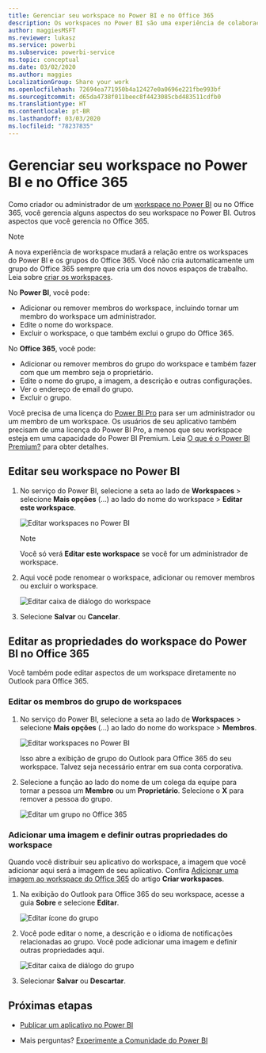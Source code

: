 ```yaml
---
title: Gerenciar seu workspace no Power BI e no Office 365
description: Os workspaces no Power BI são uma experiência de colaboração criada com base em grupos do Office 365. Gerencie seus workspaces no Power BI e também no Office 365.
author: maggiesMSFT
ms.reviewer: lukasz
ms.service: powerbi
ms.subservice: powerbi-service
ms.topic: conceptual
ms.date: 03/02/2020
ms.author: maggies
LocalizationGroup: Share your work
ms.openlocfilehash: 72694ea771950b4a12427e0a0696e221fbe993bf
ms.sourcegitcommit: d65da4738f011beec8f4423085cbd483511cdfb0
ms.translationtype: HT
ms.contentlocale: pt-BR
ms.lasthandoff: 03/03/2020
ms.locfileid: "78237835"
---
```

# <a name="manage-your-workspace-in-power-bi-and-office-365"></a>Gerenciar seu workspace no Power BI e no Office 365

Como criador ou administrador de um [workspace no Power BI](service-create-distribute-apps.md) ou no Office 365, você gerencia alguns aspectos do seu workspace no Power BI. Outros aspectos que você gerencia no Office 365.

> [!NOTE]
> A nova experiência de workspace mudará a relação entre os workspaces do Power BI e os grupos do Office 365. Você não cria automaticamente um grupo do Office 365 sempre que cria um dos novos espaços de trabalho. Leia sobre [criar os workspaces](service-create-the-new-workspaces.md).

No **Power BI**, você pode:

* Adicionar ou remover membros do workspace, incluindo tornar um membro do workspace um administrador.
* Edite o nome do workspace.
* Excluir o workspace, o que também exclui o grupo do Office 365.

No **Office 365**, você pode:

* Adicionar ou remover membros do grupo do workspace e também fazer com que um membro seja o proprietário.
* Edite o nome do grupo, a imagem, a descrição e outras configurações.
* Ver o endereço de email do grupo.
* Excluir o grupo.

Você precisa de uma licença do [Power BI Pro](service-features-license-type.md) para ser um administrador ou um membro de um workspace. Os usuários de seu aplicativo também precisam de uma licença do Power BI Pro, a menos que seu workspace esteja em uma capacidade do Power BI Premium. Leia [O que é o Power BI Premium?](service-premium-what-is.md) para obter detalhes.

## <a name="edit-your-workspace-in-power-bi"></a>Editar seu workspace no Power BI

1. No serviço do Power BI, selecione a seta ao lado de **Workspaces** > selecione **Mais opções** (...) ao lado do nome do workspace > **Editar este workspace**.

   ![Editar workspaces no Power BI](media/service-manage-app-workspace-in-power-bi-and-office-365/power-bi-app-ellipsis.png)

   > [!NOTE]
   > Você só verá **Editar este workspace** se você for um administrador de workspace.

1. Aqui você pode renomear o workspace, adicionar ou remover membros ou excluir o workspace.

   ![Editar caixa de diálogo do workspace](media/service-manage-app-workspace-in-power-bi-and-office-365/power-bi-app-edit-workspace.png)

1. Selecione **Salvar** ou **Cancelar**.

## <a name="edit-power-bi-workspace-properties-in-office-365"></a>Editar as propriedades do workspace do Power BI no Office 365

Você também pode editar aspectos de um workspace diretamente no Outlook para Office 365.

### <a name="edit-the-members-of-the-workspace-group"></a>Editar os membros do grupo de workspaces

1. No serviço do Power BI, selecione a seta ao lado de **Workspaces** > selecione **Mais opções** (...) ao lado do nome do workspace > **Membros**.

   ![Editar workspaces no Power BI](media/service-manage-app-workspace-in-power-bi-and-office-365/power-bi-app-ellipsis-members.png)

   Isso abre a exibição de grupo do Outlook para Office 365 do seu workspace. Talvez seja necessário entrar em sua conta corporativa.

1. Selecione a função ao lado do nome de um colega da equipe para tornar a pessoa um **Membro** ou um **Proprietário**. Selecione o **X** para remover a pessoa do grupo.

   ![Editar um grupo no Office 365](media/service-manage-app-workspace-in-power-bi-and-office-365/pbi_managegroupo365.png)

### <a name="add-an-image-and-set-other-workspace-properties"></a>Adicionar uma imagem e definir outras propriedades do workspace

Quando você distribuir seu aplicativo do workspace, a imagem que você adicionar aqui será a imagem de seu aplicativo. Confira [Adicionar uma imagem ao workspace do Office 365](service-create-workspaces.md#add-an-image-to-your-office-365-workspace-optional) do artigo **Criar workspaces**.

1. Na exibição do Outlook para Office 365 do seu workspace, acesse a guia **Sobre** e selecione **Editar**.

    ![Editar ícone do grupo](media/service-manage-app-workspace-in-power-bi-and-office-365/pbi_editgroupo365.png)
1. Você pode editar o nome, a descrição e o idioma de notificações relacionadas ao grupo. Você pode adicionar uma imagem e definir outras propriedades aqui.

   ![Editar caixa de diálogo do grupo](media/service-manage-app-workspace-in-power-bi-and-office-365/pbi_editgrpo365dialog.png)

1. Selecionar **Salvar** ou **Descartar**.

## <a name="next-steps"></a>Próximas etapas

* [Publicar um aplicativo no Power BI](service-create-distribute-apps.md)

* Mais perguntas? [Experimente a Comunidade do Power BI](https://community.powerbi.com/)
